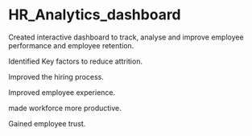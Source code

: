 # HR_Analytics_dashboard
Created interactive dashboard to track, analyse and improve employee performance and employee retention.

Identified Key factors to reduce attrition.

Improved the hiring process.

Improved employee experience.

made workforce more productive.

Gained employee trust.
